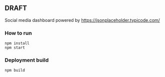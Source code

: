 ## DRAFT

Social media dashboard powered by https://jsonplaceholder.typicode.com/

### How to run

```
npm install
npm start
```

### Deployment build

```
npm build
```
